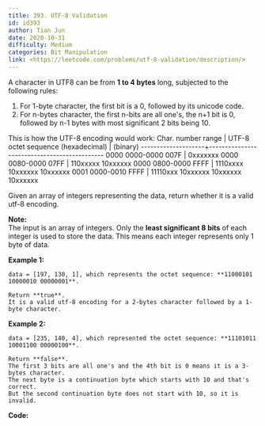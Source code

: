 ```yaml
---
title: 393. UTF-8 Validation
id: id393
author: Tian Jun
date: 2020-10-31
difficulty: Medium
categories: Bit Manipulation
link: <https://leetcode.com/problems/utf-8-validation/description/>
---
```


A character in UTF8 can be from **1 to 4 bytes** long, subjected to the
following rules:

  1. For 1-byte character, the first bit is a 0, followed by its unicode code.
  2. For n-bytes character, the first n-bits are all one's, the n+1 bit is 0, followed by n-1 bytes with most significant 2 bits being 10.

This is how the UTF-8 encoding would work:
               Char. number range  |        UTF-8 octet sequence          (hexadecimal)    |              (binary)       --------------------+---------------------------------------------       0000 0000-0000 007F | 0xxxxxxx       0000 0080-0000 07FF | 110xxxxx 10xxxxxx       0000 0800-0000 FFFF | 1110xxxx 10xxxxxx 10xxxxxx       0001 0000-0010 FFFF | 11110xxx 10xxxxxx 10xxxxxx 10xxxxxx    

Given an array of integers representing the data, return whether it is a valid
utf-8 encoding.

**Note:**  
The input is an array of integers. Only the **least significant 8 bits** of
each integer is used to store the data. This means each integer represents
only 1 byte of data.

**Example 1:**
            data = [197, 130, 1], which represents the octet sequence: **11000101 10000010 00000001**.        Return **true**.    It is a valid utf-8 encoding for a 2-bytes character followed by a 1-byte character.    

**Example 2:**
            data = [235, 140, 4], which represented the octet sequence: **11101011 10001100 00000100**.        Return **false**.    The first 3 bits are all one's and the 4th bit is 0 means it is a 3-bytes character.    The next byte is a continuation byte which starts with 10 and that's correct.    But the second continuation byte does not start with 10, so it is invalid.    


**Code:**
